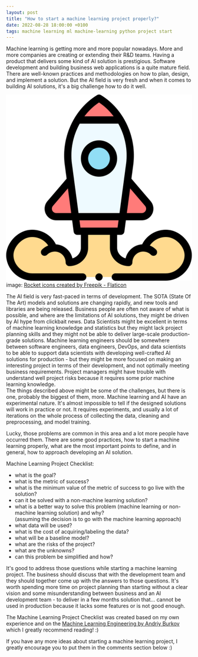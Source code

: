 ```yaml
---
layout: post
title: "How to start a machine learning project properly?"
date: 2022-08-28 18:00:00 +0100
tags: machine learning ml machine-learning python project start
---
```

Machine learning is getting more and more popular nowadays. More and more companies are creating or extending their R&D teams. Having a product that delivers some kind of AI solution is prestigious. Software development and building business web applications is a quite mature field. There are well-known practices and methodologies on how to plan, design, and implement a solution. But the AI field is very fresh and when it comes to building AI solutions, it's a big challenge how to do it well.

![image](/assets/images/rocket.png "starting a project")
image: <a href="https://www.flaticon.com/free-icons/rocket" title="rocket icons">Rocket icons created by Freepik - Flaticon</a>

The AI field is very fast-paced in terms of development. The SOTA (State Of The Art) models and solutions are changing rapidly, and new tools and libraries are being released. Business people are often not aware of what is possible, and where are the limitations of AI solutions, they might be driven by AI hype from clickbait news. Data Scientists might be excellent in terms of machine learning knowledge and statistics but they might lack project planning skills and they might not be able to deliver large-scale production-grade solutions. Machine learning engineers should be somewhere between software engineers, data engineers, DevOps, and data scientists to be able to support data scientists with developing well-crafted AI solutions for production - but they might be more focused on making an interesting project in terms of their development, and not optimally meeting business requirements. Project managers might have trouble with understand well project risks because it requires some prior machine learning knowledge.\
The things described above might be some of the challenges, but there is one, probably the biggest of them, more. Machine learning and AI have an experimental nature. It's almost impossible to tell if the designed solutions will work in practice or not. It requires experiments, and usually a lot of iterations on the whole process of collecting the data, cleaning and preprocessing, and model training.

Lucky, those problems are common in this area and a lot more people have occurred them. There are some good practices, how to start a machine learning properly, what are the most important points to define, and in general, how to approach developing an AI solution.

Machine Learning Project Checklist:
- what is the goal?
- what is the metric of success?
- what is the minimum value of the metric of success to go live with the solution?
- can it be solved with a non-machine learning solution?
- what is a better way to solve this problem (machine learning or non-machine learning solution) and why?\
(assuming the decision is to go with the machine learning approach) 
- what data will be used?
- what is the cost of acquiring/labeling the data?
- what will be a baseline model?
- what are the risks of the project?
- what are the unknowns?
- can this problem be simplified and how?

It's good to address those questions while starting a machine learning project. The business should discuss that with the development team and they should together come up with the answers to those questions. It's worth spending more time on project planning than starting without a clear vision and some misunderstanding between business and an AI development team - to deliver in a few months solution that... cannot be used in production because it lacks some features or is not good enough.

The Machine Learning Project Checklist was created based on my own experience and on the [Machine Learning Engineering by Andriy Burkov](http://mlebook.com/) which I greatly recommend reading! :)

If you have any more ideas about starting a machine learning project, I greatly encourage you to put them in the comments section below :)


